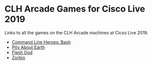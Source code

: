 # CLH Arcade Games for Cisco Live 2019

Links to all the games on the CLH Arcade machines at Cicso Live 2019.

* [Command Line Heroes: Bash](https://www.redhat.com/en/command-line-heroes/bash/index.html)
* [Pity About Earth](http://pae.fun)
* [Flesh God](https://meditator.itch.io/fleshgod)
* [Zorbio](https://zorb.io)
